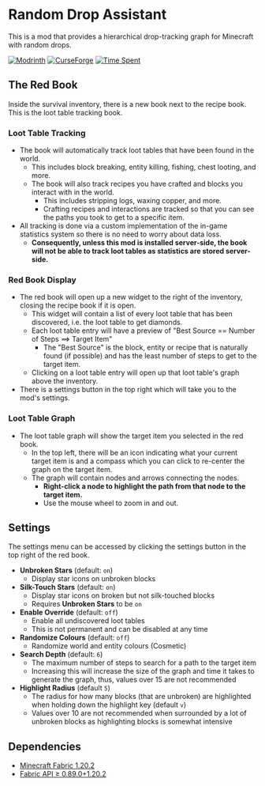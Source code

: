 # Random Drop Assistant

This is a mod that provides a hierarchical drop-tracking graph for Minecraft with random drops.

[![Modrinth](https://img.shields.io/modrinth/dt/random-assistant?color=00AF5C&label=downloads&logo=modrinth)](https://modrinth.com/mod/random-assistant)
[![CurseForge](https://cf.way2muchnoise.eu/full_828527_downloads.svg)](https://curseforge.com/minecraft/mc-mods/random-assistant)
[![Time Spent](https://wakatime.com/badge/user/d3cfc009-c727-4c07-bf46-94032e69d457/project/87bd5b80-7bb8-45de-a574-cc6f38f8fff3.svg)]()

## The Red Book
Inside the survival inventory, there is a new book next to the recipe book. This is the loot table tracking book.

### Loot Table Tracking
- The book will automatically track loot tables that have been found in the world.
  - This includes block breaking, entity killing, fishing, chest looting, and more.
  - The book will also track recipes you have crafted and blocks you interact with in the world.
    - This includes stripping logs, waxing copper, and more.
    - Crafting recipes and interactions are tracked so that you can see the paths you took to get to a specific item.
- All tracking is done via a custom implementation of the in-game statistics system so there is no need to worry about data loss.
  - **Consequently, unless this mod is installed server-side, the book will not be able to track loot tables as statistics are stored server-side.**

### Red Book Display
- The red book will open up a new widget to the right of the inventory, closing the recipe book if it is open.
  - This widget will contain a list of every loot table that has been discovered, i.e. the loot table to get diamonds.
  - Each loot table entry will have a preview of "Best Source == Number of Steps ==&gt; Target Item"
    - The "Best Source" is the block, entity or recipe that is naturally found (if possible) and has the least number of steps to get to the target item.
  - Clicking on a loot table entry will open up that loot table's graph above the inventory.
- There is a settings button in the top right which will take you to the mod's settings.

### Loot Table Graph
- The loot table graph will show the target item you selected in the red book.
  - In the top left, there will be an icon indicating what your current target item is and a compass which you can click to re-center the graph on the target item.
  - The graph will contain nodes and arrows connecting the nodes.
    - **Right-click a node to highlight the path from that node to the target item.**
    - Use the mouse wheel to zoom in and out.

## Settings
The settings menu can be accessed by clicking the settings button in the top right of the red book.
- **Unbroken Stars** (default: `on`)
  - Display star icons on unbroken blocks
- **Silk-Touch Stars** (default: `on`)
  - Display star icons on broken but not silk-touched blocks
  - Requires **Unbroken Stars** to be `on`
- **Enable Override** (default: `off`)
  - Enable all undiscovered loot tables
  - This is not permanent and can be disabled at any time
- **Randomize Colours** (default: `off`)
  - Randomize world and entity colours (Cosmetic)
- **Search Depth** (default: `6`)
  - The maximum number of steps to search for a path to the target item
  - Increasing this will increase the size of the graph and time it takes to generate the graph, thus, values over 15 are not recommended
- **Highlight Radius** (default `5`)
    - The radius for how many blocks (that are unbroken) are highlighted when holding down the highlight key (default `v`)
    - Values over 10 are not recommended when surrounded by a lot of unbroken blocks as highlighting blocks is somewhat intensive

## Dependencies
- [Minecraft Fabric 1.20.2](https://fabricmc.net/)
- [Fabric API ≥ 0.89.0+1.20.2](https://modrinth.com/mod/fabric-api)
